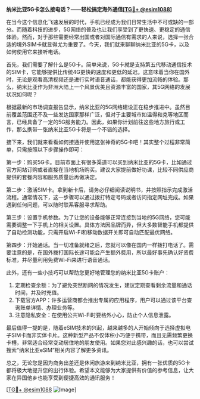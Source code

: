 **纳米比亚5G卡怎么接电话？——轻松搞定海外通信[[TG💪+ @esim1088](https://t.me/s/esim1088)]**

在当今这个信息化飞速发展的时代，手机已经成为我们日常生活中不可或缺的一部分。而随着科技的进步，5G网络的普及也让我们享受到了更快速、更稳定的通信体验。然而，对于那些需要经常出国或者对国际通信有需求的人来说，选择一张合适的境外SIM卡就显得尤为重要了。今天，我们就来聊聊纳米比亚的5G卡，以及如何使用它来接听电话。

首先，我们需要了解什么是5G卡。简单来说，5G卡就是支持第五代移动通信技术的SIM卡，它能够提供比传统4G更快的速度和更低的延迟。这意味着当你在国外时，无论是观看高清视频还是进行实时语音通话，都能获得更加流畅的体验。那么，纳米比亚作为非洲大陆上一个风景优美且资源丰富的国家，其5G网络的发展状况如何呢？

根据最新的市场调查报告显示，纳米比亚的5G网络建设正在稳步推进中。虽然目前覆盖范围还不及一些发达国家那样广泛，但对于主要城市如温得和克等地区而言，已经具备了一定的5G服务能力。因此，如果你计划前往这些地方旅行或工作，那么携带一张纳米比亚5G卡将是一个不错的选择。

接下来，我们就来看看如何接通并使用这张神奇的5G卡吧！其实整个过程非常简单，只需按照以下步骤操作即可：

第一步：购买5G卡。目前市面上有很多渠道可以买到纳米比亚的5G卡，比如通过官方网站订购或者直接在当地机场购买。建议大家提前做好功课，比较不同供应商提供的套餐内容和服务质量后再做决定。

第二步：激活SIM卡。拿到新卡后，请务必仔细阅读说明书，并按照指示完成激活流程。通常情况下，这一步骤可以通过拨打特定号码或者访问指定网址完成。如果遇到任何问题，可以随时联系客服寻求帮助。

第三步：设置手机参数。为了让您的设备能够正常连接到当地的5G网络，您可能需要调整一下手机上的相关设置。具体方法因品牌而异，但大多数智能手机都提供了自动检测功能，只需开启Wi-Fi和移动数据开关即可自动匹配最优网络。

第四步：开始通话。当一切准备就绪之后，您就可以像在国内一样拨打电话了。需要注意的是，在国外拨打国际长途可能会产生额外费用，所以最好事先确认好资费标准，并尽量利用免费Wi-Fi来进行语音通话。

此外，还有一些小技巧可以帮助您更好地管理您的纳米比亚5G卡账户：

1. 定期检查余额：为了避免突然断网的情况发生，建议定期查看剩余流量和通话时间，并及时充值。
2. 下载官方APP：许多运营商都会推出专属的应用程序，用户可以通过该平台查询账单详情、办理业务等。
3. 注意隐私安全：在使用公共Wi-Fi时要格外小心，防止个人信息泄露。

最后值得一提的是，随着eSIM技术的兴起，越来越多的人开始倾向于选择虚拟电子SIM卡而非实体卡片。这种新型产品不仅体积小巧便于携带，而且无需频繁更换卡槽，非常适合经常变动居住地的朋友使用。如果您对此感兴趣的话，也可以尝试搜索“纳米比亚eSIM”相关内容了解更多资讯。

总之，无论您是因为商务出差还是休闲旅游来到纳米比亚，拥有一张优质的5G卡都将极大地提升您的出行体验。希望本文能够为大家提供有价值的参考信息，让大家在异国他乡也能享受到便捷高效的通讯服务！

[[TG💪+ @esim1088](https://t.me/s/esim1088) ![Image](https://i.postimg.cc/4NQfJmqS/Snipaste-2025-05-13-00-14-12.png)]